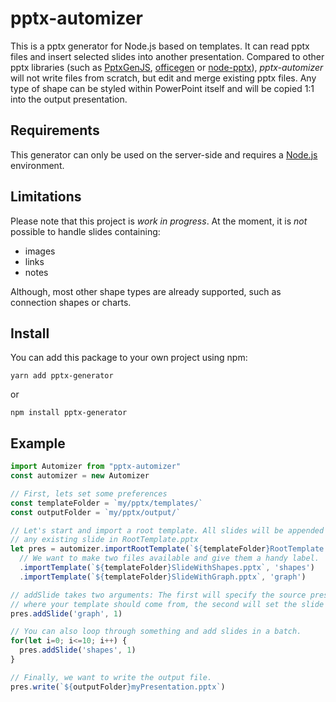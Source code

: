 # pptx-automizer
This is a pptx generator for Node.js based on templates. It can read pptx files and insert selected slides into another presentation. Compared to other pptx libraries (such as [PptxGenJS](https://github.com/gitbrent/PptxGenJS), [officegen](https://github.com/Ziv-Barber/officegen) or [node-pptx](https://github.com/heavysixer/node-pptx)), *pptx-automizer* will not write files from scratch, but edit and merge existing pptx files. Any type of shape can be styled within PowerPoint itself and will be copied 1:1 into the output presentation.

## Requirements
This generator can only be used on the server-side and requires a [Node.js](https://nodejs.org/en/download/package-manager/) environment.

## Limitations
Please note that this project is *work in progress*. At the moment, it is *not* possible to handle slides containing:
* images
* links
* notes

Although, most other shape types are already supported, such as connection shapes or charts.

## Install
You can add this package to your own project using npm:
```
yarn add pptx-generator
```
or
```
npm install pptx-generator
```

## Example
```js
import Automizer from "pptx-automizer"
const automizer = new Automizer

// First, lets set some preferences
const templateFolder = `my/pptx/templates/`
const outputFolder = `my/pptx/output/`

// Let's start and import a root template. All slides will be appended to 
// any existing slide in RootTemplate.pptx
let pres = automizer.importRootTemplate(`${templateFolder}RootTemplate.pptx`)
  // We want to make two files available and give them a handy label.
  .importTemplate(`${templateFolder}SlideWithShapes.pptx`, 'shapes')
  .importTemplate(`${templateFolder}SlideWithGraph.pptx`, 'graph')

// addSlide takes two arguments: The first will specify the source presentation
// where your template should come from, the second will set the slide number.
pres.addSlide('graph', 1)

// You can also loop through something and add slides in a batch.
for(let i=0; i<=10; i++) {
  pres.addSlide('shapes', 1)
}

// Finally, we want to write the output file.
pres.write(`${outputFolder}myPresentation.pptx`)
```
